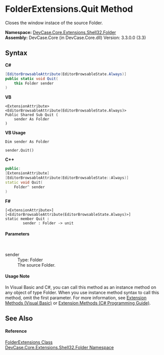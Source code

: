 # FolderExtensions.Quit Method 
 

Closes the window instace of the source Folder.

**Namespace:**&nbsp;<a href="N_DevCase_Core_Extensions_Shell32_Folder">DevCase.Core.Extensions.Shell32.Folder</a><br />**Assembly:**&nbsp;DevCase.Core (in DevCase.Core.dll) Version: 3.3.0.0 (3.3)

## Syntax

**C#**<br />
``` C#
[EditorBrowsableAttribute(EditorBrowsableState.Always)]
public static void Quit(
	this Folder sender
)
```

**VB**<br />
``` VB
<ExtensionAttribute>
<EditorBrowsableAttribute(EditorBrowsableState.Always)>
Public Shared Sub Quit ( 
	sender As Folder
)
```

**VB Usage**<br />
``` VB Usage
Dim sender As Folder

sender.Quit()
```

**C++**<br />
``` C++
public:
[ExtensionAttribute]
[EditorBrowsableAttribute(EditorBrowsableState::Always)]
static void Quit(
	Folder^ sender
)
```

**F#**<br />
``` F#
[<ExtensionAttribute>]
[<EditorBrowsableAttribute(EditorBrowsableState.Always)>]
static member Quit : 
        sender : Folder -> unit 

```


#### Parameters
&nbsp;<dl><dt>sender</dt><dd>Type: Folder<br />The source Folder.</dd></dl>

#### Usage Note
In Visual Basic and C#, you can call this method as an instance method on any object of type Folder. When you use instance method syntax to call this method, omit the first parameter. For more information, see <a href="https://docs.microsoft.com/dotnet/visual-basic/programming-guide/language-features/procedures/extension-methods">Extension Methods (Visual Basic)</a> or <a href="https://docs.microsoft.com/dotnet/csharp/programming-guide/classes-and-structs/extension-methods">Extension Methods (C# Programming Guide)</a>.

## See Also


#### Reference
<a href="T_DevCase_Core_Extensions_Shell32_Folder_FolderExtensions">FolderExtensions Class</a><br /><a href="N_DevCase_Core_Extensions_Shell32_Folder">DevCase.Core.Extensions.Shell32.Folder Namespace</a><br />